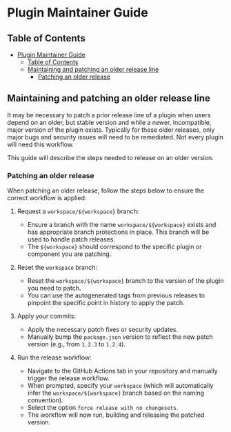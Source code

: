 # Plugin Maintainer Guide

## Table of Contents

- [Plugin Maintainer Guide](#plugin-maintainer-guide)
  - [Table of Contents](#table-of-contents)
  - [Maintaining and patching an older release line](#maintaining-and-patching-an-older-release-line)
    - [Patching an older release](#patching-an-older-release)

## Maintaining and patching an older release line

It may be necessary to patch a prior release line of a plugin when users depend on an older, but stable version and while a newer, incompatible, major version of the plugin exists. Typically for these older releases, only major bugs and security issues will need to be remediated. Not every plugin will need this workflow.

This guide will describe the steps needed to release on an older version.

### Patching an older release

When patching an older release, follow the steps below to ensure the correct workflow is applied:

1. Request a `workspace/${workspace}` branch:
    - Ensure a branch with the name `workspace/${workspace}` exists and has appropriate branch protections in place. This branch will be used to handle patch releases.
    - The `${workspace}` should correspond to the specific plugin or component you are patching.

2. Reset the `workspace` branch:
    - Reset the `workspace/${workspace}` branch to the version of the plugin you need to patch.
    - You can use the autogenerated tags from previous releases to pinpoint the specific point in history to apply the patch.

3. Apply your commits:
    - Apply the necessary patch fixes or security updates.
    - Manually bump the `package.json` version to reflect the new patch version (e.g., from `1.2.3` to `1.2.4`).

4. Run the release workflow:
    - Navigate to the GitHub Actions tab in your repository and manually trigger the release workflow.
    - When prompted, specify your `workspace` (which will automatically infer the `workspace/${workspace}` branch based on the naming convention).
    - Select the option `force release with no changesets`.
    - The workflow will now run, building and releasing the patched version.
